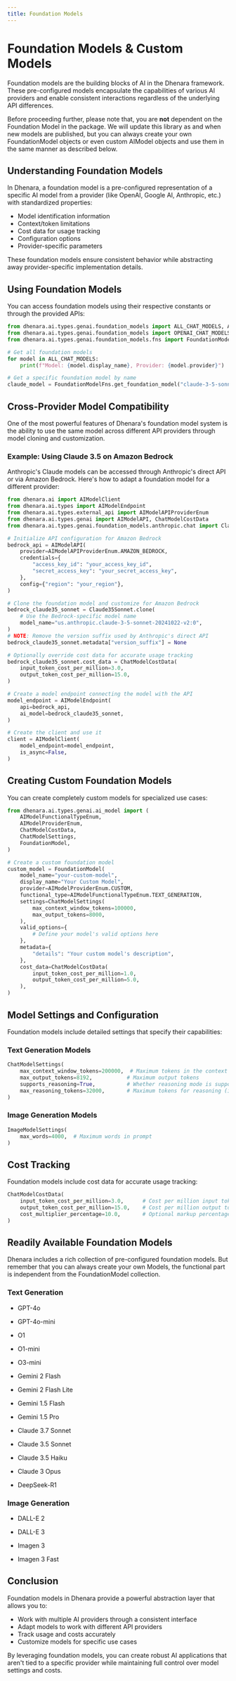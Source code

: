 ```yaml
---
title: Foundation Models
---
```


# Foundation Models & Custom Models

Foundation models are the building blocks of AI in the Dhenara framework. These pre-configured models encapsulate the
capabilities of various AI providers and enable consistent interactions regardless of the underlying API differences.

Before proceeding further, please note that, you are **not** dependent on the Foundation Model in the package. We will
update this library as and when new models are published, but you can always create your own FoundationModel objects or
even custom AIModel objects and use them in the same manner as described below.

## Understanding Foundation Models

In Dhenara, a foundation model is a pre-configured representation of a specific AI model from a provider (like OpenAI,
Google AI, Anthropic, etc.) with standardized properties:

- Model identification information
- Context/token limitations
- Cost data for usage tracking
- Configuration options
- Provider-specific parameters

These foundation models ensure consistent behavior while abstracting away provider-specific implementation details.

## Using Foundation Models

You can access foundation models using their respective constants or through the provided APIs:

```python
from dhenara.ai.types.genai.foundation_models import ALL_CHAT_MODELS, ALL_IMAGE_MODELS
from dhenara.ai.types.genai.foundation_models import OPENAI_CHAT_MODELS, ANTHROPIC_CHAT_MODELS
from dhenara.ai.types.genai.foundation_models.fns import FoundationModelFns

# Get all foundation models
for model in ALL_CHAT_MODELS:
    print(f"Model: {model.display_name}, Provider: {model.provider}")

# Get a specific foundation model by name
claude_model = FoundationModelFns.get_foundation_model("claude-3-5-sonnet")
```

## Cross-Provider Model Compatibility

One of the most powerful features of Dhenara's foundation model system is the ability to use the same model across
different API providers through model cloning and customization.

### Example: Using Claude 3.5 on Amazon Bedrock

Anthropic's Claude models can be accessed through Anthropic's direct API or via Amazon Bedrock. Here's how to adapt a
foundation model for a different provider:

```python
from dhenara.ai import AIModelClient
from dhenara.ai.types import AIModelEndpoint
from dhenara.ai.types.external_api import AIModelAPIProviderEnum
from dhenara.ai.types.genai import AIModelAPI, ChatModelCostData
from dhenara.ai.types.genai.foundation_models.anthropic.chat import Claude35Sonnet

# Initialize API configuration for Amazon Bedrock
bedrock_api = AIModelAPI(
    provider=AIModelAPIProviderEnum.AMAZON_BEDROCK,
    credentials={
        "access_key_id": "your_access_key_id",
        "secret_access_key": "your_secret_access_key",
    },
    config={"region": "your_region"},
)

# Clone the foundation model and customize for Amazon Bedrock
bedrock_claude35_sonnet = Claude35Sonnet.clone(
    # Use the Bedrock-specific model name
    model_name="us.anthropic.claude-3-5-sonnet-20241022-v2:0",
)
# NOTE: Remove the version suffix used by Anthropic's direct API
bedrock_claude35_sonnet.metadata["version_suffix"] = None

# Optionally override cost data for accurate usage tracking
bedrock_claude35_sonnet.cost_data = ChatModelCostData(
    input_token_cost_per_million=3.0,
    output_token_cost_per_million=15.0,
)

# Create a model endpoint connecting the model with the API
model_endpoint = AIModelEndpoint(
    api=bedrock_api,
    ai_model=bedrock_claude35_sonnet,
)

# Create the client and use it
client = AIModelClient(
    model_endpoint=model_endpoint,
    is_async=False,
)
```

## Creating Custom Foundation Models

You can create completely custom models for specialized use cases:

```python
from dhenara.ai.types.genai.ai_model import (
    AIModelFunctionalTypeEnum,
    AIModelProviderEnum,
    ChatModelCostData,
    ChatModelSettings,
    FoundationModel,
)

# Create a custom foundation model
custom_model = FoundationModel(
    model_name="your-custom-model",
    display_name="Your Custom Model",
    provider=AIModelProviderEnum.CUSTOM,
    functional_type=AIModelFunctionalTypeEnum.TEXT_GENERATION,
    settings=ChatModelSettings(
        max_context_window_tokens=100000,
        max_output_tokens=8000,
    ),
    valid_options={
        # Define your model's valid options here
    },
    metadata={
        "details": "Your custom model's description",
    },
    cost_data=ChatModelCostData(
        input_token_cost_per_million=1.0,
        output_token_cost_per_million=5.0,
    ),
)
```

## Model Settings and Configuration

Foundation models include detailed settings that specify their capabilities:

### Text Generation Models

```python
ChatModelSettings(
    max_context_window_tokens=200000,  # Maximum tokens in the context window
    max_output_tokens=8192,           # Maximum output tokens
    supports_reasoning=True,          # Whether reasoning mode is supported
    max_reasoning_tokens=32000,       # Maximum tokens for reasoning (if supported)
)
```

### Image Generation Models

```python
ImageModelSettings(
    max_words=4000,  # Maximum words in prompt
)
```

## Cost Tracking

Foundation models include cost data for accurate usage tracking:

```python
ChatModelCostData(
    input_token_cost_per_million=3.0,      # Cost per million input tokens
    output_token_cost_per_million=15.0,    # Cost per million output tokens
    cost_multiplier_percentage=10.0,       # Optional markup percentage
)
```

## Readily Available Foundation Models

Dhenara includes a rich collection of pre-configured foundation models. But remember that you can always create your own
Models, the functional part is independent from the FoundationModel collection.

### Text Generation

- GPT-4o
- GPT-4o-mini
- O1
- O1-mini
- O3-mini

- Gemini 2 Flash
- Gemini 2 Flash Lite
- Gemini 1.5 Flash
- Gemini 1.5 Pro

- Claude 3.7 Sonnet
- Claude 3.5 Sonnet
- Claude 3.5 Haiku
- Claude 3 Opus

- DeepSeek-R1

### Image Generation

- DALL-E 2
- DALL-E 3

- Imagen 3
- Imagen 3 Fast

## Conclusion

Foundation models in Dhenara provide a powerful abstraction layer that allows you to:

- Work with multiple AI providers through a consistent interface
- Adapt models to work with different API providers
- Track usage and costs accurately
- Customize models for specific use cases

By leveraging foundation models, you can create robust AI applications that aren't tied to a specific provider while
maintaining full control over model settings and costs.
